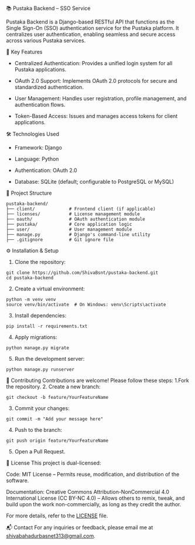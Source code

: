 📚 Pustaka Backend – SSO Service

Pustaka Backend is a Django-based RESTful API that functions as the Single Sign-On (SSO) authentication service for the Pustaka platform. It centralizes user authentication, enabling seamless and secure access across various Pustaka services.

🔐 Key Features
* Centralized Authentication: Provides a unified login system for all Pustaka applications.

* OAuth 2.0 Support: Implements OAuth 2.0 protocols for secure and standardized authentication.

* User Management: Handles user registration, profile management, and authentication flows.

* Token-Based Access: Issues and manages access tokens for client applications.

🛠️ Technologies Used

* Framework: Django

* Language: Python

* Authentication: OAuth 2.0

* Database: SQLite (default; configurable to PostgreSQL or MySQL)


📂 Project Structure
```console
pustaka-backend/
├── client/             # Frontend client (if applicable)
├── licenses/           # License management module
├── oauth/              # OAuth authentication module
├── pustaka/            # Core application logic
├── user/               # User management module
├── manage.py           # Django's command-line utility
├── .gitignore          # Git ignore file
```
⚙️ Installation & Setup

1. Clone the repository:

```console
git clone https://github.com/ShivaBsnt/pustaka-backend.git
cd pustaka-backend
```
2. Create a virtual environment:

```console
python -m venv venv
source venv/bin/activate  # On Windows: venv\Scripts\activate
```
3. Install dependencies:
```console
pip install -r requirements.txt
```
4. Apply migrations:
```console
python manage.py migrate
```
5. Run the development server:
```console
python manage.py runserver
```

🤝 Contributing
Contributions are welcome! Please follow these steps:
1.Fork the repository.
2. Create a new branch:

```console 
git checkout -b feature/YourFeatureName
```
3. Commit your changes:
```console
git commit -m "Add your message here" 
```
4. Push to the branch:
```console
git push origin feature/YourFeatureName
```
5. Open a Pull Request.

📜 License
This project is dual-licensed:

Code: MIT License – Permits reuse, modification, and distribution of the software.

Documentation: Creative Commons Attribution-NonCommercial 4.0 International License (CC BY-NC 4.0) – Allows others to remix, tweak, and build upon the work non-commercially, as long as they credit the author.

For more details, refer to the [LICENSE](https://github.com/ShivaBsnt/pustaka-backend/tree/master/licenses) file.

📬 Contact
For any inquiries or feedback, please email me at [shivabahadurbasnet313@gmail.com](mailto:shivabahadurbasnet313@gmail.com).
